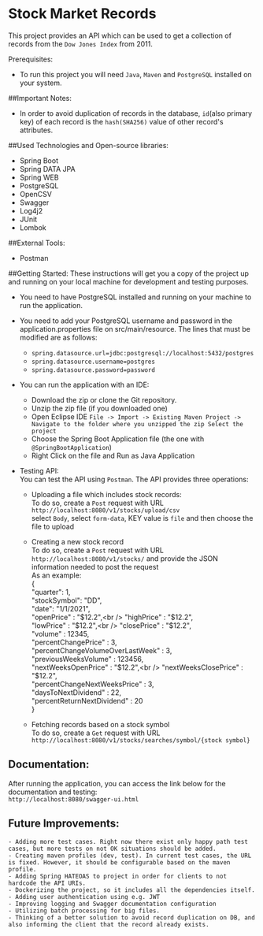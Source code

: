# Stock Market Records
This project provides an API which can be used to get a collection of records from the `Dow Jones Index` from 2011.

Prerequisites:
- To run this project you will need `Java`, `Maven` and `PostgreSQL` installed on your system.

##Important Notes:
- In order to avoid duplication of records in the database, `id`(also primary key) of each record is the `hash(SHA256)` value of other record's attributes.

##Used Technologies and Open-source libraries:
 - Spring Boot
 - Spring DATA JPA
 - Spring WEB
 - PostgreSQL
 - OpenCSV
 - Swagger
 - Log4j2
 - JUnit
 - Lombok

##External Tools:
- Postman

##Getting Started:
These instructions will get you a copy of the project up and running on your local machine for development and testing purposes.
- You need to have PostgreSQL installed and running on your machine to run the application.
- You need to add your PostgreSQL username and password in the application.properties file on src/main/resource. 
The lines that must be modified are as follows:
    - `spring.datasource.url=jdbc:postgresql://localhost:5432/postgres`
    - `spring.datasource.username=postgres`
    - `spring.datasource.password=password`
- You can run the application with an IDE:
    - Download the zip or clone the Git repository.
    - Unzip the zip file (if you downloaded one)
    - Open Eclipse IDE
        `File -> Import -> Existing Maven Project -> Navigate to the folder where you unzipped the zip
        Select the project`
    - Choose the Spring Boot Application file (the one with `@SpringBootApplication`)
    - Right Click on the file and Run as Java Application
    
- Testing API:<br />
You can test the API using `Postman`. The API provides three operations:
    
    - Uploading a file which includes stock records:<br />
    To do so, create a `Post` request with URL `http://localhost:8080/v1/stocks/upload/csv` <br />
    select `Body`, select `form-data`, KEY value is `file` and then choose the file to upload
    
    - Creating a new stock record <br />
    To do so, create a `Post` request with URL `http://localhost:8080/v1/stocks/` and provide the JSON information needed to post the request <br />
    As an example:<br />
    {<br />
        "quarter": 1,<br />
        "stockSymbol": "DD",<br />
        "date": "1/1/2021",<br />
        "openPrice" : "$12.2",<br />
        "highPrice" : "$12.2",<br />
        "lowPrice" : "$12.2",<br />
        "closePrice" : "$12.2",<br />
        "volume" : 12345,<br />
        "percentChangePrice" : 3,<br />
        "percentChangeVolumeOverLastWeek" : 3,<br />
        "previousWeeksVolume" : 123456,<br />
        "nextWeeksOpenPrice" : "$12.2",<br />
        "nextWeeksClosePrice" : "$12.2",<br />
        "percentChangeNextWeeksPrice" : 3,<br />
        "daysToNextDividend" : 22,<br />
        "percentReturnNextDividend" : 20<br />
    }
    
    - Fetching records based on a stock symbol<br />
    To do so, create a `Get` request with URL `http://localhost:8080/v1/stocks/searches/symbol/{stock symbol}`
    
## Documentation:
After running the application, you can access the link below for the documentation and testing:<br />
     `http://localhost:8080/swagger-ui.html`

## Future Improvements:
    - Adding more test cases. Right now there exist only happy path test cases, but more tests on not OK situations should be added.
    - Creating maven profiles (dev, test). In current test cases, the URL is fixed. However, it should be configurable based on the maven profile.
    - Adding Spring HATEOAS to project in order for clients to not hardcode the API URIs.
    - Dockerizing the project, so it includes all the dependencies itself.
    - Adding user authentication using e.g. JWT
    - Improving logging and Swagger documentation configuration
    - Utilizing batch processing for big files.
    - Thinking of a better solution to avoid record duplication on DB, and also informing the client that the record already exists.
    